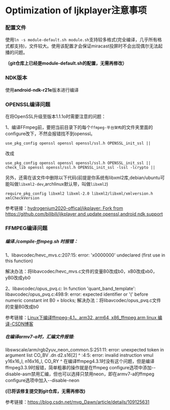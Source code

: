 #		Optimization of Ijkplayer注意事项



### 配置文件

使用`ln -s module-default.sh module.sh`支持较多格式(完全编译，几乎所有格式都支持)，文件较大。使用该配置才会保证miracast投屏时不会出现偶尔无法起播的问题。

**（git仓库上已经是module-default.sh的配置，无需再修改）**



### NDK版本

使用**android-ndk-r21e**版本进行编译



### OPENSSL编译问题

在将OpenSSL升级至版本1.1.1o时需要注意的问题：

1、编译FFmpeg前，要把当前目录下的每个`ffmpeg-平台架构`的文件夹里面的configure改下，不然会报错找不到openssl。

```
use_pkg_config openssl openssl openssl/ssl.h OPENSSL_init_ssl ||
```

改成

```
use_pkg_config openssl openssl openssl/ssl.h OPENSSL_init_ssl ||
check_lib openssl openssl/ssl.h OPENSSL_init_ssl -lssl -lcrypto ||
```



另外，还需在该文件中删除以下代码(前提是你系统有libxml2库,debian/ubuntu可能叫做`libxml2-dev`,archlinux默认带，叫做`libxml2`)

```
require_pkg_config libxml2 libxml-2.0 libxml2/libxml/xmlversion.h xmlCheckVersion
```

参考链接：[hydrogenium2020-offical/ijkplayer: Fork from https://github.com/bilibili/ijkplayer and update openssl,android ndk support](https://github.com/hydrogenium2020-offical/ijkplayer/tree/master)



### FFMPEG编译问题

##### 编译./compile-ffmpeg.sh 时报错：

1、libavcodec/hevc_mvs.c:207:15: error: 'x0000000' undeclared (first use in this function)

解决办法：将libavcodec/hevc_mvs.c文件的变量B0改成b0，xB0改成xb0，yB0改成yb0

2、libavcodec/opus_pvq.c: In function 'quant_band_template':
libavcodec/opus_pvq.c:498:9: error: expected identifier or '(' before numeric constant
     int B0 = blocks;
解决办法：将libavcodec/opus_pvq.c文件的变量B0改成b0

参考链接：[Linux下编译ffmpeg-4.1，arm32, arm64, x86_ffmpeg arm linux 编译-CSDN博客](https://blog.csdn.net/qq_34732729/article/details/107761816)



##### 在编译armv7-a时，汇编文件报错: 

libswscale/arm/rgb2yuv_neon_common.S:251:11: error: unexpected token in argument list
CO_BV .dn d2.s16[2]
          ^
<instantiation>:4:5: error: invalid instruction
    vmul y16x16_l, n16x16_l, CO_RY
    ^
在编译ffmpeg4.3.1时没有这个问题，但是编译ffmpeg3.3.9时报错，简单粗暴的操作就是在ffmpeg configure选项中添加--disable-asm禁用汇编，但也可以选择只禁用neon，即在armv7-a的ffmpeg configure选项中加入--disable-neon

 **(已将该修复提交到git仓库，无需再修改)**    

参考链接：https://blog.csdn.net/mvp_Dawn/article/details/109125631

